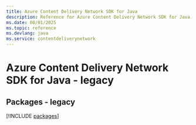 ```yaml
---
title: Azure Content Delivery Network SDK for Java
description: Reference for Azure Content Delivery Network SDK for Java
ms.date: 08/01/2025
ms.topic: reference
ms.devlang: java
ms.service: contentdeliverynetwork
---
```

# Azure Content Delivery Network SDK for Java - legacy
## Packages - legacy
[!INCLUDE [packages](content-delivery-network-index.md)]